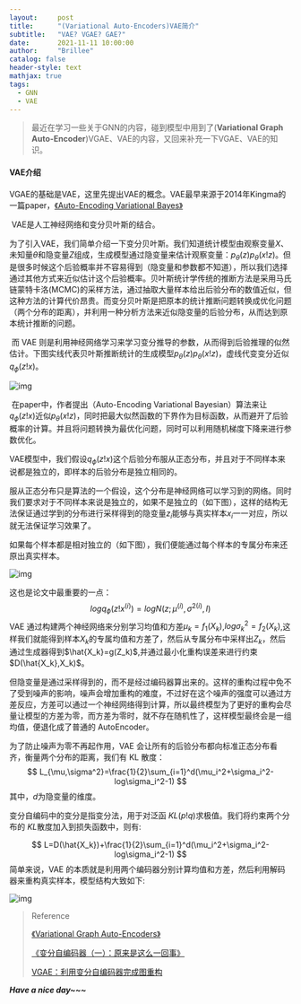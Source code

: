 ```yaml
---
layout:     post
title:      "(Variational Auto-Encoders)VAE简介"
subtitle:   "VAE? VGAE? GAE?"
date:       2021-11-11 10:00:00
author:     "Brillee"
catalog: false
header-style: text
mathjax: true
tags:
  - GNN
  - VAE
---
```




> 最近在学习一些关于GNN的内容，碰到模型中用到了(**Variational Graph Auto-Encoder**)VGAE、VAE的内容，又回来补充一下VGAE、VAE的知识。



#### VAE介绍

​	VGAE的基础是VAE，这里先提出VAE的概念。VAE最早来源于2014年Kingma的一篇paper，[《Auto-Encoding Variational Bayes》](https://arxiv.org/abs/1312.6114)

​	VAE是人工神经网络和变分贝叶斯的结合。



​	为了引入VAE，我们简单介绍一下变分贝叶斯。我们知道统计模型由观察变量$X$、未知量$\theta$和隐变量$Z$组成，生成模型通过隐变量来估计观察变量：$p_\theta(z)p_\theta(x!z)$。但是很多时候这个后验概率并不容易得到（隐变量和参数都不知道），所以我们选择通过其他方式来近似估计这个后验概率。贝叶斯统计学传统的推断方法是采用马氏链蒙特卡洛(MCMC)的采样方法，通过抽取大量样本给出后验分布的数值近似，但这种方法的计算代价昂贵。而变分贝叶斯是把原本的统计推断问题转换成优化问题（两个分布的距离），并利用一种分析方法来近似隐变量的后验分布，从而达到原本统计推断的问题。

​	而 VAE 则是利用神经网络学习来学习变分推导的参数，从而得到后验推理的似然估计。下图实线代表贝叶斯推断统计的生成模型$p_\theta(z)p_\theta(x!z)$，虚线代变变分近似$q_\phi(z!x)$。

![img](https://imgconvert.csdnimg.cn/aHR0cHM6Ly9waWM5NS5vc3MtY24tYmVpamluZy5hbGl5dW5jcy5jb20vcGljLWJlZC8yMDIwMDQyNzA5MDUzNi5wbmc?x-oss-process=image/format,png)





​		在paper中，作者提出（Auto-Encoding Variational Bayesian）算法来让$q_\phi(z!x)$近似$p_\theta(x!z)$，同时把最大似然函数的下界作为目标函数，从而避开了后验概率的计算。并且将问题转换为最优化问题，同时可以利用随机梯度下降来进行参数优化。

VAE模型中，我们假设$q_\phi(z!x)$这个后验分布服从正态分布，并且对于不同样本来说都是独立的，即样本的后验分布是独立相同的。

服从正态分布只是算法的一个假设，这个分布是神经网络可以学习到的网络。同时我们要求对于不同样本来说是独立的，如果不是独立的（如下图），这样的结构无法保证通过学到的分布进行采样得到的隐变量$z_i$能够与真实样本$x_i$一一对应，所以就无法保证学习效果了。

如果每个样本都是相对独立的（如下图），我们便能通过每个样本的专属分布来还原出真实样本。

![img](https://imgconvert.csdnimg.cn/aHR0cHM6Ly9waWM5NS5vc3MtY24tYmVpamluZy5hbGl5dW5jcy5jb20vcGljLWJlZC8yMDIwMDQyNzE5MDk1OS5wbmc?x-oss-process=image/format,png)





这也是论文中最重要的一点：
$$
logq_\phi(z!x^{(i)})=logN(z;\mu^{(i)},\sigma^{2(i)},I)
$$
​		VAE 通过构建两个神经网络来分别学习均值和方差$\mu_k=f_1(X_k)$,$log\sigma_k^2=f_2(X_k)$,这样我们就能得到样本$X_k$的专属均值和方差了，然后从专属分布中采样出$Z_k$，然后通过生成器得到$\hat{X_k}=g(Z_k)$,并通过最小化重构误差来进行约束$D(\hat{X_k},X_k)$。



​		但隐变量是通过采样得到的，而不是经过编码器算出来的。这样的重构过程中免不了受到噪声的影响，噪声会增加重构的难度，不过好在这个噪声的强度可以通过方差反应，方差可以通过一个神经网络得到计算，所以最终模型为了更好的重构会尽量让模型的方差为零，而方差为零时，就不存在随机性了，这样模型最终会是一组均值，便退化成了普通的 AutoEncoder。

为了防止噪声为零不再起作用，VAE 会让所有的后验分布都向标准正态分布看齐，衡量两个分布的距离，我们有 KL 散度：
$$
L_{\mu,\sigma^2}=\frac{1}{2}\sum_{i=1}^d(\mu_i^2+\sigma_i^2-log\sigma_i^2-1)
$$
其中，$d$为隐变量的维度。

变分自编码中的变分是指变分法，用于对泛函 $KL(p!q)$求极值。我们将约束两个分布的 $KL$散度加入到损失函数中，则有:

$$
L=D(\hat{X_k})+\frac{1}{2}\sum_{i=1}^d(\mu_i^2+\sigma_i^2-log\sigma_i^2-1)
$$
简单来说，VAE 的本质就是利用两个编码器分别计算均值和方差，然后利用解码器来重构真实样本，模型结构大致如下:

![img](https://imgconvert.csdnimg.cn/aHR0cHM6Ly9waWM5NS5vc3MtY24tYmVpamluZy5hbGl5dW5jcy5jb20vcGljLWJlZC8yMDIwMDQyNzIxMzAxNy5wbmc?x-oss-process=image/format,png)



> Reference
>
> [《Variational Graph Auto-Encoders》](https://arxiv.org/abs/1312.6114)
>
> [《变分自编码器（一）：原来是这么一回事》](https://kexue.fm/archives/5253)
>
> [VGAE：利用变分自编码器完成图重构](https://blog.csdn.net/qq_27075943/article/details/106267746)





**_Have a nice day~~~_**
